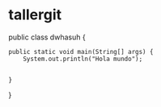 # tallergit
public class dwhasuh {

	public static void main(String[] args) {
		System.out.println("Hola mundo");


	}

}
